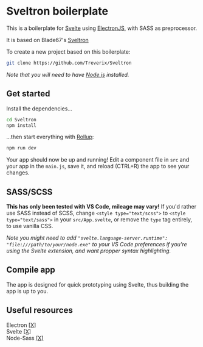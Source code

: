 # Sveltron boilerplate

This is a boilerplate for [Svelte](https://svelte.dev) using [ElectronJS](https://electronjs.com/), with SASS as preprocessor.

It is based on Blade67's [Sveltron](https://github.com/Blade67/Sveltron)

To create a new project based on this boilerplate:

```bash
git clone https://github.com/Treverix/Sveltron
```

*Note that you will need to have [Node.js](https://nodejs.org) installed.*


## Get started

Install the dependencies...

```bash
cd Sveltron
npm install
```

...then start everything with [Rollup](https://rollupjs.org):

```bash
npm run dev
```

Your app should now be up and running! Edit a component file in `src` and your app in the `main.js`, save it, and reload (CTRL+R) the app to see your changes.

## SASS/SCSS
**This has only been tested with VS Code, mileage may vary!**
If you'd rather use SASS instead of SCSS, change `<style type="text/scss">` to `<style type="text/sass">` in your `src/App.svelte`, or remove the `type` tag entirely, to use vanilla CSS.

*Note you might need to add `"svelte.language-server.runtime": "file:///path/to/your/node.exe"` to your VS Code preferences if you're using the Svelte extension, and want propper syntax highlighting.*


## Compile app

The app is designed for quick prototyping using Svelte, thus building the app is up to you.

## Useful resources

Electron [[X]](https://electronjs.org) <br>
Svelte [[X]](https://svelte.dev) <br>
Node-Sass [[X]](https://www.npmjs.com/package/node-sass) <br>

